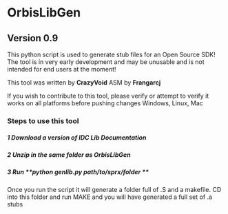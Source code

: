 # OrbisLibGen
## Version 0.9

This python script is used to generate stub files for an Open Source SDK!
The tool is in very early development and may be unusable and is not intended for end users at the moment!

This tool was written by **CrazyVoid** 
ASM by **Frangarcj**

If you wish to contribute to this tool, please verify or attempt to verify it works on all platforms before pushing changes
Windows, Linux, Mac



### Steps to use this tool

##### 1 Download a version of IDC Lib Documentation
##### 2 Unzip in the same folder as OrbisLibGen
##### 3 Run **python genlib.py path/to/sprx/folder **


Once you run the script it will generate a folder full of .S and a makefile.
CD into this folder and run MAKE and you will have generated a full set of .a stubs